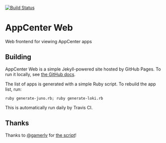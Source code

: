 [![Build Status](https://travis-ci.org/elementary/appcenter-web.svg?branch=gh-pages)](https://travis-ci.org/elementary/appcenter-web)

# AppCenter Web

Web frontend for viewing AppCenter apps

## Building

AppCenter Web is a simple Jekyll-powered site hosted by GitHub Pages. To run it locally, see [the GitHub docs](https://help.github.com/articles/setting-up-your-github-pages-site-locally-with-jekyll/).

The list of apps is generated with a simple Ruby script. To rebuild the app list, run:

```shell
ruby generate-juno.rb; ruby generate-loki.rb
```

This is automatically run daily by Travis CI.

## Thanks

Thanks to [@gamerlv](https://github.com/gamerlv) for [the script](https://gist.github.com/gamerlv/4bb5e59415f239e8c79ff1d473e54520)!
